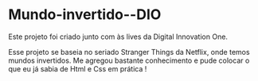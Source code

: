 # Mundo-invertido--DIO
Este projeto foi criado junto com às lives da Digital Innovation One.
  
  Esse projeto se baseia no seriado Stranger Things da Netflix, onde temos mundos invertidos.
  Me agregou bastante conhecimento e pude colocar o que eu já sabia de Html e Css em prática !
